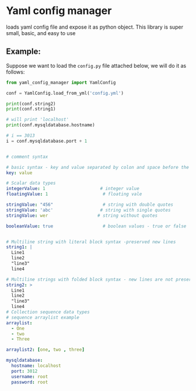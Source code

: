 # Yaml config manager

loads yaml config file and expose it as python object.
This library is super small, basic, and easy to use

## Example:

Suppose we want to load the `config.py` file attached below, 
we will do it as follows:


```python
from yaml_config_manager import YamlConfig

conf = YamlConfig.load_from_yml('config.yml')

print(conf.string2)
print(conf.string1)

# will print 'localhost'
print(conf.mysqldatabase.hostname)

# i == 3013
i = conf.mysqldatabase.port + 1

```



```yml

# comment syntax

# basic syntax - key and value separated by colon and space before the value
key: value

# Scalar data types
integerValue: 1                     # integer value
floatingValue: 1                     # floating vale

stringValue: "456"                   # string with double quotes
stringValue: 'abc'                  # string with single quotes
stringValue: wer                   # string without quotes

booleanValue: true                   # boolean values - true or false


# Multiline string with literal block syntax -preserved new lines
string1: |
  Line1
  line2
  "line3"
  line4

# Multiline strings with folded block syntax - new lines are not preserved, leading and trailing spaces are ignore
string2: >
  Line1
  line2
  "line3"
  line4
# Collection sequence data types
# sequence arraylist example
arraylist:
  - One
  - two
  - Three

arraylist2: [one, two , three]

mysqldatabase:
  hostname: localhost
  port: 3012
  username: root
  password: root
```


